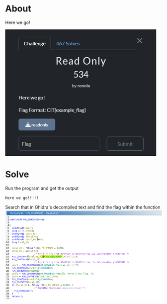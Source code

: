 # About
Here we go!

![](../Images/Pasted%20image%2020250428093107.png)

# Solve
Run the program and get the output
```
Here we go!!!!!
```

Search that in Ghidra's decompiled text and find the flag within the function
![](../Images/Pasted%20image%2020250425233820.png)
